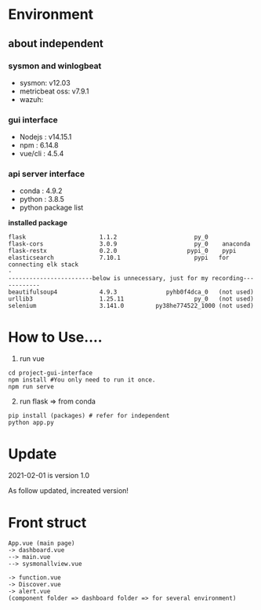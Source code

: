 # Environment

## about independent

### sysmon and winlogbeat

- sysmon: v12.03
- metricbeat oss: v7.9.1
- wazuh:

### gui interface

- Nodejs : v14.15.1
- npm : 6.14.8
- vue/cli : 4.5.4

### api server interface

- conda : 4.9.2
- python : 3.8.5
- python package list

**installed package**

```
flask                     1.1.2                      py_0
flask-cors                3.0.9                      py_0    anaconda
flask-restx               0.2.0                    pypi_0    pypi
elasticsearch             7.10.1                     pypi   for connecting elk stack
-
------------------------below is unnecessary, just for my recording------------
beautifulsoup4            4.9.3              pyhb0f4dca_0   (not used)
urllib3                   1.25.11                    py_0   (not used)
selenium                  3.141.0         py38he774522_1000 (not used)
```

# How to Use....

1. run vue

```nodejs
cd project-gui-interface
npm install #You only need to run it once.
npm run serve
```

2. run flask => from conda

```conda
pip install (packages) # refer for independent
python app.py
```

# Update

2021-02-01 is version 1.0

As follow updated, increated version!

# Front struct

```
App.vue (main page)
-> dashboard.vue
--> main.vue
--> sysmonallview.vue

-> function.vue
-> Discover.vue
-> alert.vue
(component folder => dashboard folder => for several environment)
```
